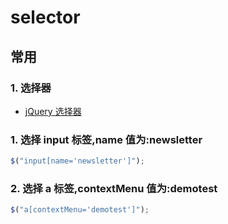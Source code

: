 # selector

## 常用

### 1. 选择器

- [jQuery 选择器](http://caibaojian.com/jquery/selectors-ref.html)

### 1. 选择 input 标签,name 值为:newsletter

```js
$("input[name='newsletter']");
```

### 2. 选择 a 标签,contextMenu 值为:demotest

```js
$("a[contextMenu='demotest']");
```
